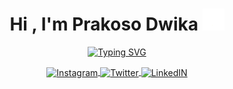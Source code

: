 <h1 align="center">Hi , I'm Prakoso Dwika <img src="https://github.com/Kathryn-Jie/Kathryn-Jie/blob/main/wave.gif" width="35"></h1>
<p align="center">
  <a href="https://git.io/typing-svg"><img src="https://readme-typing-svg.herokuapp.com?font=Fira+Code&pause=1000&color=C9D1D9&center=true&width=435&lines=I'm+a+student+in+Bali.;Welcome+to+my+GitHub+page." alt="Typing SVG" /></a>
</p>

<p align="center">
  <a href="https://www.instagram.com/prakosodwika/">
    <img align="center" alt="Instagram" width="22px" src="https://raw.githubusercontent.com/hussainweb/hussainweb/main/icons/instagram.png" />
  </a>
  <a>   </a>
  <a href="https://twitter.com/prakosodwikaa">
    <img align="center" alt="Twitter" width="22px" src="https://raw.githubusercontent.com/peterthehan/peterthehan/master/assets/twitter.svg" />
  </a>
  <a href="https://www.linkedin.com/in/prakoso-dwika-0280bb210/">
    <img align="center" alt="LinkedIN" width="22px" src="https://raw.githubusercontent.com/peterthehan/peterthehan/master/assets/linkedin.svg" />
  </a>
</p>
